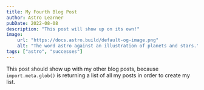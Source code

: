 ```yaml
---
title: My Fourth Blog Post
author: Astro Learner
pubDate: 2022-08-08
description: "This post will show up on its own!"
image:
    url: "https://docs.astro.build/default-og-image.png"
    alt: "The word astro against an illustration of planets and stars."
tags: ["astro", "successes"]
---
```

This post should show up with my other blog posts, because `import.meta.glob()` is returning a list of all my posts in order to create my list.